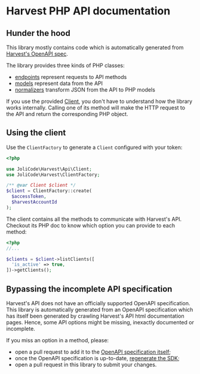 # Harvest PHP API documentation

## Hunder the hood

This library mostly contains code which is automatically generated from
[Harvest's OpenAPI spec](https://github.com/jolicode/harvest-openapi-generator/).

The library provides three kinds of PHP classes:

 * [endpoints](generated/Endpoint/) represent requests to API methods
 * [models](generated/Model) represent data from the API
 * [normalizers](generated/Normalizer) transform JSON from the API to PHP models

If you use the provided [Client](generated/Client.php), you don't have to
understand how the library works internally. Calling one of its method will
make the HTTP request to the API and return the corresponding PHP object.

## Using the client

Use the `ClientFactory` to generate a `Client` configured with your token:

```php
<?php

use JoliCode\Harvest\Api\Client;
use JoliCode\Harvest\ClientFactory;

/** @var Client $client */
$client = ClientFactory::create(
  $accessToken,
  $harvestAccountId
);
```

The client contains all the methods to communicate with Harvest's API. Checkout its
PHP doc to know which option you can provide to each method:

```php
<?php
//...

$clients = $client->listClients([
  'is_active' => true,
])->getClients();
```

## Bypassing the incomplete API specification

Harvest's API does not have an officially supported OpenAPI specification. This library is automatically generated from an OpenAPI specification which has itself been generated by crawling Harvest's API html documentation pages. Hence, some API options might be
missing, inexactly documented or incomplete.

If you miss an option in a method, please:

 * open a pull request to add it to the [OpenAPI specification itself](https://github.com/jolicode/harvest-openapi-generator);
 * once the OpenAPI specification is up-to-date, [regenerate the SDK](./upgrading-sdk.md);
 * open a pull request in this library to submit your changes.
